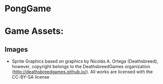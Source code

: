 # PongGame

# Game Assets:
## Images
* Sprite Graphics based on graphics by Nicolás A. Ortega (Deathsbreed), however, copyright belongs to the DeathsbreedGames organization (http://deathsbreedgames.github.io/). All works are licensed with the CC-BY-SA license
